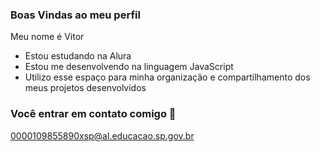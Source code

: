 ### Boas Vindas ao meu perfil

Meu nome é Vitor

- Estou estudando na Alura
- Estou me desenvolvendo na linguagem JavaScript
- Utilizo esse espaço para minha organização e compartilhamento dos meus projetos desenvolvidos

### Você entrar em contato comigo 📧

0000109855890xsp@al.educacao.sp.gov.br
